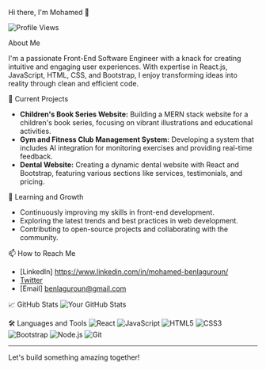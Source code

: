 Hi there, I'm Mohamed 👋

![Profile Views](https://komarev.com/ghpvc/?username=yourusername&color=blue)

About Me

I'm a passionate Front-End Software Engineer with a knack for creating intuitive and engaging user experiences. With expertise in React.js, JavaScript, HTML, CSS, and Bootstrap, I enjoy transforming ideas into reality through clean and efficient code.

🔭 Current Projects
- **Children's Book Series Website:** Building a MERN stack website for a children's book series, focusing on vibrant illustrations and educational activities.
- **Gym and Fitness Club Management System:** Developing a system that includes AI integration for monitoring exercises and providing real-time feedback.
- **Dental Website:** Creating a dynamic dental website with React and Bootstrap, featuring various sections like services, testimonials, and pricing.

🌱 Learning and Growth
- Continuously improving my skills in front-end development.
- Exploring the latest trends and best practices in web development.
- Contributing to open-source projects and collaborating with the community.

📫 How to Reach Me
- [LinkedIn] https://www.linkedin.com/in/mohamed-benlaguroun/
- [Twitter](https://twitter.com/yourprofile)
- [Email] benlaguroun@gmail.com

📈 GitHub Stats
![Your GitHub Stats](https://github-readme-stats.vercel.app/api?username=yourusername&show_icons=true&theme=radical)

🛠️ Languages and Tools
![React](https://img.shields.io/badge/-React-black?style=flat-square&logo=react)
![JavaScript](https://img.shields.io/badge/-JavaScript-black?style=flat-square&logo=javascript)
![HTML5](https://img.shields.io/badge/-HTML5-black?style=flat-square&logo=html5)
![CSS3](https://img.shields.io/badge/-CSS3-black?style=flat-square&logo=css3)
![Bootstrap](https://img.shields.io/badge/-Bootstrap-black?style=flat-square&logo=bootstrap)
![Node.js](https://img.shields.io/badge/-Node.js-black?style=flat-square&logo=node.js)
![Git](https://img.shields.io/badge/-Git-black?style=flat-square&logo=git)

---

Let's build something amazing together!

